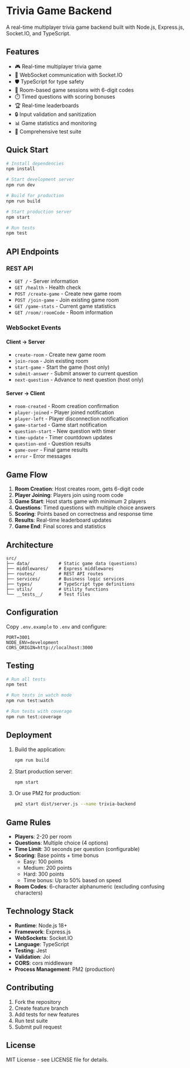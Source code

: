 # Trivia Game Backend

A real-time multiplayer trivia game backend built with Node.js, Express.js, Socket.IO, and TypeScript.

## Features

- 🎮 Real-time multiplayer trivia game
- 🔌 WebSocket communication with Socket.IO
- 🛡️ TypeScript for type safety
- 🎯 Room-based game sessions with 6-digit codes
- ⏱️ Timed questions with scoring bonuses
- 🏆 Real-time leaderboards
- 🔒 Input validation and sanitization
- 📊 Game statistics and monitoring
- 🧪 Comprehensive test suite

## Quick Start

```bash
# Install dependencies
npm install

# Start development server
npm run dev

# Build for production
npm run build

# Start production server
npm start

# Run tests
npm test
```

## API Endpoints

### REST API

- `GET /` - Server information
- `GET /health` - Health check
- `POST /create-game` - Create new game room
- `POST /join-game` - Join existing game room
- `GET /game-stats` - Current game statistics
- `GET /room/:roomCode` - Room information

### WebSocket Events

#### Client → Server
- `create-room` - Create new game room
- `join-room` - Join existing room
- `start-game` - Start the game (host only)
- `submit-answer` - Submit answer to current question
- `next-question` - Advance to next question (host only)

#### Server → Client
- `room-created` - Room creation confirmation
- `player-joined` - Player joined notification
- `player-left` - Player disconnection notification
- `game-started` - Game start notification
- `question-start` - New question with timer
- `time-update` - Timer countdown updates
- `question-end` - Question results
- `game-over` - Final game results
- `error` - Error messages

## Game Flow

1. **Room Creation**: Host creates room, gets 6-digit code
2. **Player Joining**: Players join using room code
3. **Game Start**: Host starts game with minimum 2 players
4. **Questions**: Timed questions with multiple choice answers
5. **Scoring**: Points based on correctness and response time
6. **Results**: Real-time leaderboard updates
7. **Game End**: Final scores and statistics

## Architecture

```
src/
├── data/           # Static game data (questions)
├── middlewares/    # Express middlewares
├── routes/         # REST API routes
├── services/       # Business logic services
├── types/          # TypeScript type definitions
├── utils/          # Utility functions
└── __tests__/      # Test files
```

## Configuration

Copy `.env.example` to `.env` and configure:

```env
PORT=3001
NODE_ENV=development
CORS_ORIGIN=http://localhost:3000
```

## Testing

```bash
# Run all tests
npm test

# Run tests in watch mode
npm run test:watch

# Run tests with coverage
npm run test:coverage
```

## Deployment

1. Build the application:
   ```bash
   npm run build
   ```

2. Start production server:
   ```bash
   npm start
   ```

3. Or use PM2 for production:
   ```bash
   pm2 start dist/server.js --name trivia-backend
   ```

## Game Rules

- **Players**: 2-20 per room
- **Questions**: Multiple choice (4 options)
- **Time Limit**: 30 seconds per question (configurable)
- **Scoring**: Base points + time bonus
  - Easy: 100 points
  - Medium: 200 points  
  - Hard: 300 points
  - Time bonus: Up to 50% based on speed
- **Room Codes**: 6-character alphanumeric (excluding confusing characters)

## Technology Stack

- **Runtime**: Node.js 18+
- **Framework**: Express.js
- **WebSockets**: Socket.IO
- **Language**: TypeScript
- **Testing**: Jest
- **Validation**: Joi
- **CORS**: cors middleware
- **Process Management**: PM2 (production)

## Contributing

1. Fork the repository
2. Create feature branch
3. Add tests for new features
4. Run test suite
5. Submit pull request

## License

MIT License - see LICENSE file for details.